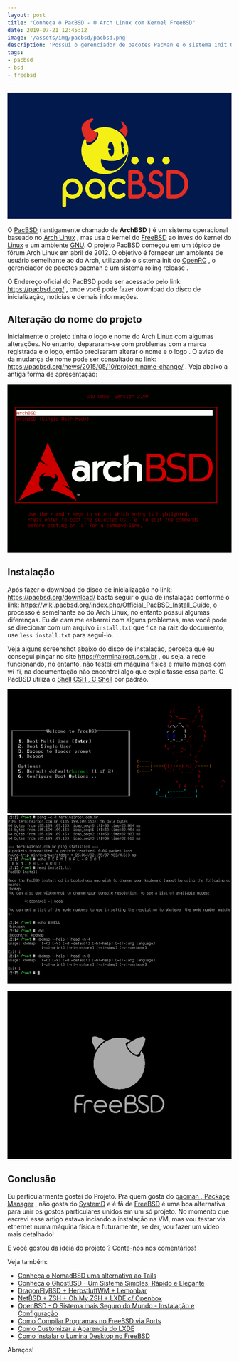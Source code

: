 ```yaml
---
layout: post
title: "Conheça o PacBSD - O Arch Linux com Kernel FreeBSD"
date: 2019-07-21 12:45:12
image: '/assets/img/pacbsd/pacbsd.png'
description: 'Possui o gerenciador de pacotes PacMan e o sistema init OpenRC'
tags:
- pacbsd
- bsd
- freebsd
---
```


![PacBSD](/assets/img/pacbsd/pacbsd.png)

O [PacBSD](https://pacbsd.org/) ( antigamente chamado de **ArchBSD** ) é um sistema operacional baseado no [Arch Linux](https://terminalroot.com.br/2018/08/como-fazer-facilmente-dual-boot-com-windows-7-e-arch-linux.html) , mas usa o kernel do [FreeBSD](https://terminalroot.com.br/2017/09/como-instalar-o-freebsd-11-1.html) ao invés do kernel do [Linux](http://cse.google.com.br/cse?cx=004473188612396442360:qs2ekmnkweq&q=Linux) e um ambiente [GNU](http://cse.google.com.br/cse?cx=004473188612396442360:qs2ekmnkweq&q=GNU). O projeto PacBSD começou em um tópico de fórum Arch Linux em abril de 2012. O objetivo é fornecer um ambiente de usuário semelhante ao do Arch, utilizando o sistema init do [OpenRC](https://wiki.gentoo.org/wiki/OpenRC) , o gerenciador de pacotes pacman e um sistema roling release .

O Endereço oficial do PacBSD pode ser acessado pelo link: <https://pacbsd.org/> , onde você pode fazer download do disco de inicialização, notícias e demais informações.

## Alteração do nome do projeto

Inicialmente o projeto tinha o logo e nome do Arch Linux com algumas alterações. No entanto, depararam-se com problemas com a marca registrada e o logo, então precisaram alterar o nome e o logo . O aviso de da mudança de nome pode ser consultado no link: <https://pacbsd.org/news/2015/05/10/project-name-change/> . Veja abaixo a antiga forma de apresentação:

![ArchBSD para PacBSD](/assets/img/pacbsd/archbsd.gif)


<script async src="https://pagead2.googlesyndication.com/pagead/js/adsbygoogle.js"></script>

<!-- Informat -->
<ins class="adsbygoogle"
     style="display:block"
     data-ad-client="ca-pub-2838251107855362"
     data-ad-slot="2327980059"
     data-ad-format="auto"
     data-full-width-responsive="true"></ins>

<script>
(adsbygoogle = window.adsbygoogle || []).push({});
</script>


## Instalação

Após fazer o download do disco de inicialização no link: <https://pacbsd.org/download/> basta seguir o guia de instalação conforme o link: <https://wiki.pacbsd.org/index.php/Official_PacBSD_Install_Guide>, o processo é semelhante ao do Arch Linux, no entanto possui algumas diferenças. Eu de cara me esbarrei com alguns problemas, mas você pode se direcionar com um arquivo `install.txt` que fica na raiz do documento, use `less install.txt` para seguí-lo.

Veja alguns screenshot abaixo do disco de instalação, perceba que eu consegui pingar no site <https://terminalroot.com.br> , ou seja, a rede funcionando, no entanto, não testei em máquina física e muito menos com wi-fi, na documentação não encontrei algo que explicitasse essa parte. O PacBSD utiliza o [Shell](https://terminalroot.com.br/shell) [CSH , C Shell](http://bxr.su/NetBSD/bin/csh/) por padrão.

![PacBSD](/assets/img/pacbsd/pacbsd0.png)
![PacBSD](/assets/img/pacbsd/pacbsd2.png)


<script async src="https://pagead2.googlesyndication.com/pagead/js/adsbygoogle.js"></script>

<!-- Informat -->
<ins class="adsbygoogle"
     style="display:block"
     data-ad-client="ca-pub-2838251107855362"
     data-ad-slot="2327980059"
     data-ad-format="auto"
     data-full-width-responsive="true"></ins>

<script>
(adsbygoogle = window.adsbygoogle || []).push({});
</script>


![PacBSD](/assets/img/pacbsd/pacbsd1.png)

## Conclusão

Eu particularmente gostei do Projeto. Pra quem gosta do [pacman , Package Manager](https://wiki.archlinux.org/index.php/Pacman_(Português)) , não gosta do [SystemD](https://terminalroot.com.br/2019/07/por-que-systemd.html) e é fã de [FreeBSD](http://cse.google.com.br/cse?cx=004473188612396442360:qs2ekmnkweq&q=FreeBSD) é uma boa alternativa para unir os gostos particulares unidos em um só projeto. No momento que escrevi esse artigo estava inciando a instalação na VM, mas vou testar via ethernet numa máquina física e futuramente, se der, vou fazer um vídeo mais detalhado!

E você gostou da ideia do projeto ? Conte-nos nos comentários!

Veja também:

+ [Conheça o NomadBSD uma alternativa ao Tails](https://terminalroot.com.br/2019/06/conheca-o-nomadbsd-uma-alternativa-ao-tailos.html)
+ [Conheça o GhostBSD - Um Sistema Simples, Rápido e Elegante](https://terminalroot.com.br/2019/04/ghostbsd-simples-rapido-elegante.html)
+ [DragonFlyBSD + HerbstluftWM + Lemonbar](https://terminalroot.com.br/2019/02/dragonflybsd-herbstluftwm-lemonbar.html)
+ [NetBSD + ZSH + Oh My ZSH + LXDE c/ Openbox](https://terminalroot.com.br/2018/09/netbsd.html)
+ [OpenBSD - O Sistema mais Seguro do Mundo - Instalação e Configuração](https://terminalroot.com.br/2018/07/openbsd-o-sistema-mais-seguro-do-mundo-instalacao-e-configuracao.html)
+ [Como Compilar Programas no FreeBSD via Ports](https://terminalroot.com.br/2018/02/como-compilar-programas-no-freebsd-via-ports.html)
+ [Como Customizar a Aparencia do LXDE](https://terminalroot.com.br/2017/12/como-customizar-a-aparencia-do-lxde.html)
+ [Como Instalar o Lumina Desktop no FreeBSD](https://terminalroot.com.br/2017/12/como-instalar-o-lumina-desktop-no-freebsd.html)

Abraços!
    

<script async src="https://pagead2.googlesyndication.com/pagead/js/adsbygoogle.js"></script>

<!-- Informat -->
<ins class="adsbygoogle"
 style="display:block"
 data-ad-client="ca-pub-2838251107855362"
 data-ad-slot="2327980059"
 data-ad-format="auto"
 data-full-width-responsive="true"></ins>

<script>
(adsbygoogle = window.adsbygoogle || []).push({});
</script>



